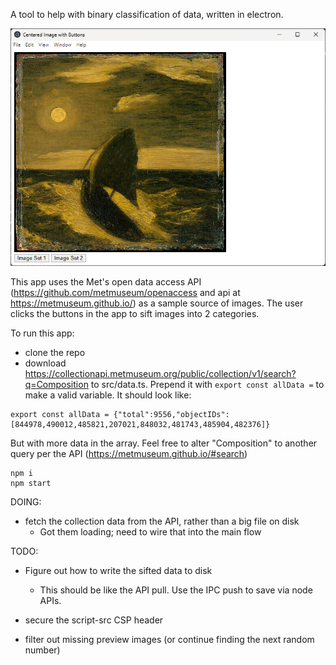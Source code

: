 A tool to help with binary classification of data, written in electron.

![UI sample](./doc/images/ui-sample.png)

This app uses the Met's open data access API (https://github.com/metmuseum/openaccess and api at https://metmuseum.github.io/) as a sample source of images.  The user clicks the buttons in the app to sift images into 2 categories. 

To run this app:
* clone the repo
* download https://collectionapi.metmuseum.org/public/collection/v1/search?q=Composition to src/data.ts. Prepend it with ```export const allData =``` to make a valid variable.  It should look like:

```
export const allData = {"total":9556,"objectIDs":[844978,490012,485821,207021,848032,481743,485904,482376]}
```

But with more data in the array.  Feel free to alter "Composition" to another query per the API (https://metmuseum.github.io/#search)

```
npm i
npm start
```

DOING:
* fetch the collection data from the API, rather than a big file on disk
  * Got them loading; need to wire that into the main flow


TODO:
* Figure out how to write the sifted data to disk
  * This should be like the API pull.  Use the IPC push to save via node APIs.
* secure the script-src CSP header

* filter out missing preview images (or continue finding the next random number)
